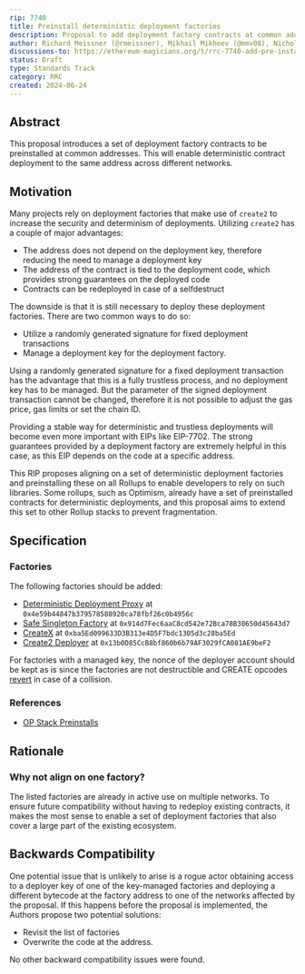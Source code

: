 ```yaml
---
rip: 7740
title: Preinstall deterministic deployment factories
description: Proposal to add deployment factory contracts at common addresses to enable deterministic contract deployments
author: Richard Meissner (@rmeissner), Mikhail Mikheev (@mmv08), Nicholas Rodrigues Lordello (@nlordell)
discussions-to: https://ethereum-magicians.org/t/rrc-7740-add-pre-installs-for-deployment-factories/22544
status: Draft
type: Standards Track
category: RRC
created: 2024-06-24
---
```


## Abstract

This proposal introduces a set of deployment factory contracts to be preinstalled at common addresses. This will enable deterministic contract deployment to the same address across different networks.

## Motivation

Many projects rely on deployment factories that make use of `create2` to increase the security and determinism of deployments. Utilizing `create2` has a couple of major advantages:
- The address does not depend on the deployment key, therefore reducing the need to manage a deployment key
- The address of the contract is tied to the deployment code, which provides strong guarantees on the deployed code
- Contracts can be redeployed in case of a selfdestruct

The downside is that it is still necessary to deploy these deployment factories. There are two common ways to do so:
- Utilize a randomly generated signature for fixed deployment transactions
- Manage a deployment key for the deployment factory.

Using a randomly generated signature for a fixed deployment transaction has the advantage that this is a fully trustless process, and no deployment key has to be managed. But the parameter of the signed deployment transaction cannot be changed, therefore it is not possible to adjust the gas price, gas limits or set the chain ID. 

Providing a stable way for deterministic and trustless deployments will become even more important with EIPs like EIP-7702. The strong guarantees provided by a deployment factory are extremely helpful in this case, as this EIP depends on the code at a specific address.

This RIP proposes aligning on a set of deterministic deployment factories and preinstalling these on all Rollups to enable developers to rely on such libraries. Some rollups, such as Optimism, already have a set of preinstalled contracts for deterministic deployments, and this proposal aims to extend this set to other Rollup stacks to prevent fragmentation.

## Specification

### Factories

The following factories should be added:
 - [Deterministic Deployment Proxy](https://github.com/Arachnid/deterministic-deployment-proxy) at `0x4e59b44847b379578588920ca78fbf26c0b4956c`
 - [Safe Singleton Factory](https://github.com/safe-global/safe-singleton-factory) at `0x914d7Fec6aaC8cd542e72Bca78B30650d45643d7`
 - [CreateX](https://github.com/pcaversaccio/createx) at `0xba5Ed099633D3B313e4D5F7bdc1305d3c28ba5Ed`
 - [Create2 Deployer](https://github.com/pcaversaccio/create2deployer) at `0x13b0D85CcB8bf860b6b79AF3029fCA081AE9beF2`

For factories with a managed key, the nonce of the deployer account should be kept as is since the factories are not destructible and CREATE opcodes [revert](https://eips.ethereum.org/EIPS/eip-684) in case of a collision.

### References

- [OP Stack Preinstalls](https://docs.optimism.io/builders/chain-operators/features/preinstalls)

## Rationale

### Why not align on one factory?

The listed factories are already in active use on multiple networks. To ensure future compatibility without having to redeploy existing contracts, it makes the most sense to enable a set of deployment factories that also cover a large part of the existing ecosystem.

## Backwards Compatibility

One potential issue that is unlikely to arise is a rogue actor obtaining access to a deployer key of one of the key-managed factories and deploying a different bytecode at the factory address to one of the networks affected by the proposal. If this happens before the proposal is implemented, the Authors propose two potential solutions:
- Revisit the list of factories
- Overwrite the code at the address.

No other backward compatibility issues were found.
